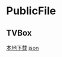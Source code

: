 # PublicFile

## TVBox
[本地下载](https://git.notag.cn/TVBox.apk)
[json](https://git.notag.cn/0821.json)

